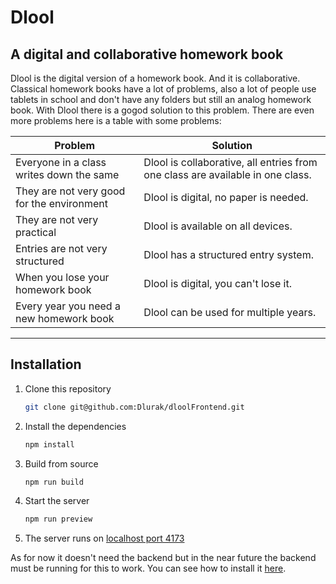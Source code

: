 # Dlool

## A digital and collaborative homework book

Dlool is the digital version of a homework book. And it is collaborative.
Classical homework books have a lot of problems, also a lot of people use tablets in school and don't have any folders but still an analog homework book. With Dlool there is a gogod solution to this problem. There are even more problems here is a table with some problems:

| Problem                                    | Solution                                                                       |
| ------------------------------------------ | ------------------------------------------------------------------------------ |
| Everyone in a class writes down the same   | Dlool is collaborative, all entries from one class are available in one class. |
| They are not very good for the environment | Dlool is digital, no paper is needed.                                          |
| They are not very practical                | Dlool is available on all devices.                                             |
| Entries are not very structured            | Dlool has a structured entry system.                                           |
| When you lose your homework book           | Dlool is digital, you can't lose it.                                           |
| Every year you need a new homework book    | Dlool can be used for multiple years.                                          |

---

## Installation

1. Clone this repository

   ```bash
   git clone git@github.com:Dlurak/dloolFrontend.git
   ```

2. Install the dependencies

   ```bash
   npm install
   ```

3. Build from source

   ```bash
   npm run build
   ```

4. Start the server

   ```bash
   npm run preview 
   ```

5. The server runs on [localhost port 4173](http://localhost:4173)

As for now it doesn't need the backend but in the near future the backend must be running for this to work. You can see how to install it [here](https://www.github.com/Dlurak/dloolBackend).

